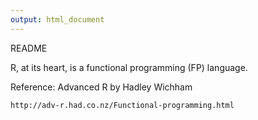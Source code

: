 ```yaml
---
output: html_document
---
```

README

R, at its heart, is a functional programming (FP) language.

Reference:
 Advanced R by Hadley Wichham
 
	http://adv-r.had.co.nz/Functional-programming.html
